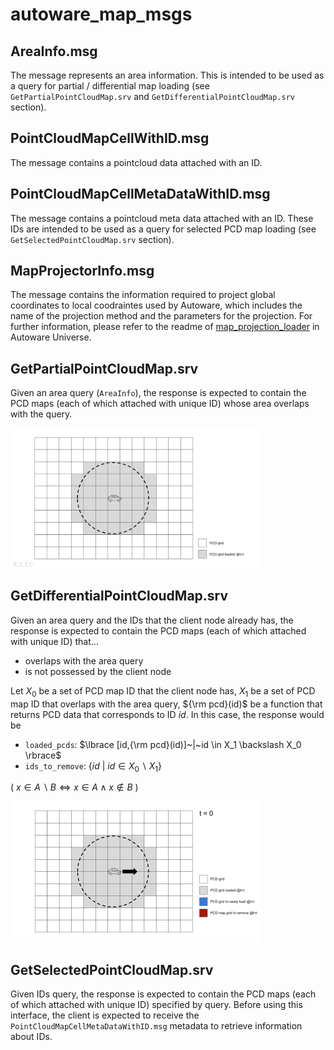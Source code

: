 # autoware_map_msgs

## AreaInfo.msg

The message represents an area information. This is intended to be used as a query for partial / differential map loading (see `GetPartialPointCloudMap.srv` and `GetDifferentialPointCloudMap.srv` section).

## PointCloudMapCellWithID.msg

The message contains a pointcloud data attached with an ID.

## PointCloudMapCellMetaDataWithID.msg

The message contains a pointcloud meta data attached with an ID. These IDs are intended to be used as a query for selected PCD map loading (see `GetSelectedPointCloudMap.srv` section).

## MapProjectorInfo.msg

The message contains the information required to project global coordinates to local coodraintes used by Autoware, which includes the name of the projection method and the parameters for the projection.
For further information, please refer to the readme of [map_projection_loader](https://github.com/autowarefoundation/autoware.universe/blob/main/map/autoware_map_projection_loader/README.md) in Autoware Universe.


## GetPartialPointCloudMap.srv

Given an area query (`AreaInfo`), the response is expected to contain the PCD maps (each of which attached with unique ID) whose area overlaps with the query.

<img src="./media/partial_area_loading.png" alt="drawing" width="400"/>

## GetDifferentialPointCloudMap.srv

Given an area query and the IDs that the client node already has, the response is expected to contain the PCD maps (each of which attached with unique ID) that...

- overlaps with the area query
- is not possessed by the client node

Let $X_0$ be a set of PCD map ID that the client node has, $X_1$ be a set of PCD map ID that overlaps with the area query, ${\rm pcd}(id)$ be a function that returns PCD data that corresponds to ID $id$. In this case, the response would be

- `loaded_pcds`: $\lbrace [id,{\rm pcd}(id)]~|~id \in X_1 \backslash X_0 \rbrace$
- `ids_to_remove`: $\lbrace id~|~id \in X_0 \backslash X_1 \rbrace$

( $x \in A\backslash B \iff x \in A \wedge x \notin B$ )

<img src="./media/differential_area_loading.gif" alt="drawing" width="400"/>

## GetSelectedPointCloudMap.srv

Given IDs query, the response is expected to contain the PCD maps (each of which attached with unique ID) specified by query. Before using this interface, the client is expected to receive the `PointCloudMapCellMetaDataWithID.msg` metadata to retrieve information about IDs.

